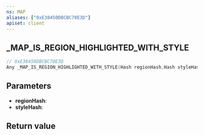 ```yaml
---
ns: MAP
aliases: ["0xE38450DBCBC70E3D"]
apiset: client
---
```

## _MAP_IS_REGION_HIGHLIGHTED_WITH_STYLE

```c
// 0xE38450DBCBC70E3D
Any _MAP_IS_REGION_HIGHLIGHTED_WITH_STYLE(Hash regionHash,Hash styleHash);
```


## Parameters
* **regionHash**:
* **styleHash**:

## Return value

